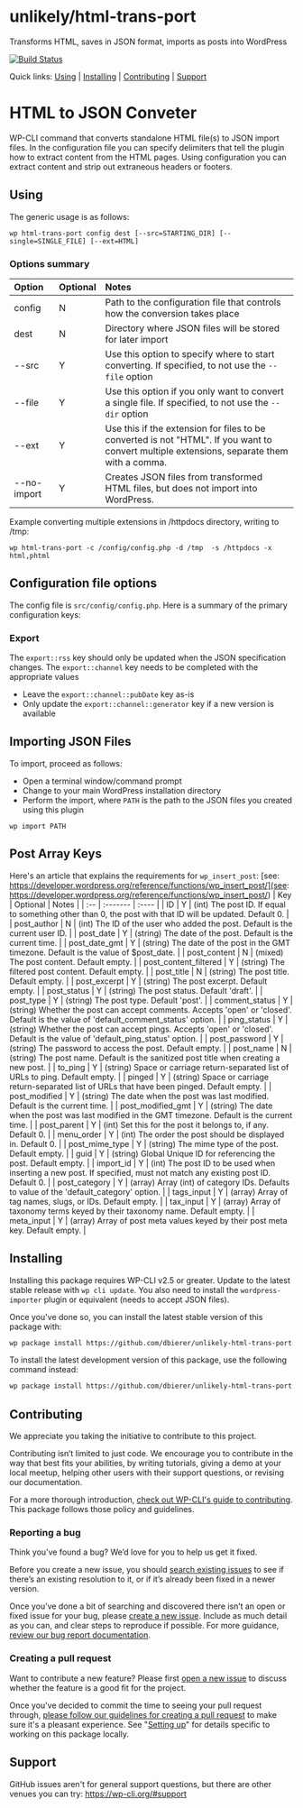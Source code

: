 unlikely/html-trans-port
========================

Transforms HTML, saves in JSON format, imports as posts into WordPress

[![Build Status](https://travis-ci.org/unlikely/html-trans-port.svg?branch=main)](https://travis-ci.org/unlikely/html-trans-port)

Quick links: [Using](#using) | [Installing](#installing) | [Contributing](#contributing) | [Support](#support)

# HTML to JSON Conveter
WP-CLI command that converts standalone HTML file(s) to JSON import files.
In the configuration file you can specify delimiters that tell the plugin how to extract content from the HTML pages.
Using configuration you can extract content and strip out extraneous headers or footers.

## Using
The generic usage is as follows:
```
wp html-trans-port config dest [--src=STARTING_DIR] [--single=SINGLE_FILE] [--ext=HTML]
```

### Options summary

| Option   | Optional | Notes |
| :------- | :------- | :---- |
| config | N | Path to the configuration file that controls how the conversion takes place |
| dest   | N | Directory where JSON files will be stored for later import |
| --src  | Y | Use this option to specify where to start converting.  If specified, to not use the `--file` option |
| --file | Y | Use this option if you only want to convert a single file.  If specified, to not use the `--dir` option |
| --ext  | Y | Use this if the extension for files to be converted is not "HTML".  If you want to convert multiple extensions, separate them with a comma. |
| --no-import | Y | Creates JSON files from transformed HTML files, but does not import into WordPress. |

Example converting multiple extensions in /httpdocs directory, writing to /tmp:
```
wp html-trans-port -c /config/config.php -d /tmp  -s /httpdocs -x html,phtml
```


## Configuration file options
The config file is `src/config/config.php`.
Here is a summary of the primary configuration keys:

### Export
The `export::rss` key should only be updated when the JSON specification changes.
The `export::channel` key needs to be completed with the appropriate values
* Leave the `export::channel::pubDate` key as-is
* Only update the `export::channel::generator` key if a new version is available

## Importing JSON Files
To import, proceed as follows:
* Open a terminal window/command prompt
* Change to your main WordPress installation directory
* Perform the import, where `PATH` is the path to the JSON files you created using this plugin
```
wp import PATH
```

## Post Array Keys
Here's an article that explains the requirements for `wp_insert_post`:
[see: https://developer.wordpress.org/reference/functions/wp_insert_post/](see: https://developer.wordpress.org/reference/functions/wp_insert_post/)
| Key | Optional | Notes |
| :-- | :------- | :---- |
| ID  | Y | (int) The post ID. If equal to something other than 0, the post with that ID will be updated. Default 0. |
| post_author | N | (int) The ID of the user who added the post. Default is the current user ID. |
| post_date | Y | (string) The date of the post. Default is the current time. |
| post_date_gmt | Y | (string) The date of the post in the GMT timezone. Default is the value of $post_date. |
| post_content | N | (mixed) The post content. Default empty. |
| post_content_filtered | Y |  (string) The filtered post content. Default empty. |
| post_title | N |  (string) The post title. Default empty. |
| post_excerpt | Y |  (string) The post excerpt. Default empty. |
| post_status | Y | (string) The post status. Default 'draft'. |
| post_type | Y | (string) The post type. Default 'post'. |
| comment_status | Y | (string) Whether the post can accept comments. Accepts 'open' or 'closed'. Default is the value of 'default_comment_status' option. |
| ping_status | Y | (string) Whether the post can accept pings. Accepts 'open' or 'closed'. Default is the value of 'default_ping_status' option. |
| post_password | Y | (string) The password to access the post. Default empty. |
| post_name | N |  (string) The post name. Default is the sanitized post title when creating a new post. |
| to_ping | Y | (string) Space or carriage return-separated list of URLs to ping. Default empty. |
| pinged | Y | (string) Space or carriage return-separated list of URLs that have been pinged. Default empty. |
| post_modified | Y | (string) The date when the post was last modified. Default is the current time. |
| post_modified_gmt | Y | (string) The date when the post was last modified in the GMT timezone. Default is the current time. |
| post_parent | Y | (int) Set this for the post it belongs to, if any. Default 0. |
| menu_order | Y | (int) The order the post should be displayed in. Default 0. |
| post_mime_type | Y | (string) The mime type of the post. Default empty. |
| guid | Y | (string) Global Unique ID for referencing the post. Default empty. |
| import_id | Y | (int) The post ID to be used when inserting a new post. If specified, must not match any existing post ID. Default 0. |
| post_category | Y | (array) Array (int) of category IDs. Defaults to value of the 'default_category' option. |
| tags_input | Y | (array) Array of tag names, slugs, or IDs. Default empty. |
| tax_input | Y | (array) Array of taxonomy terms keyed by their taxonomy name. Default empty. |
| meta_input | Y | (array) Array of post meta values keyed by their post meta key. Default empty. |


## Installing

Installing this package requires WP-CLI v2.5 or greater. Update to the latest stable release with `wp cli update`.
You also need to install the `wordpress-importer` plugin or equivalent (needs to accept JSON files).

Once you've done so, you can install the latest stable version of this package with:

```bash
wp package install https://github.com/dbierer/unlikely-html-trans-port:@stable
```

To install the latest development version of this package, use the following command instead:

```bash
wp package install https://github.com/dbierer/unlikely-html-trans-port:dev-main
```

## Contributing

We appreciate you taking the initiative to contribute to this project.

Contributing isn’t limited to just code. We encourage you to contribute in the way that best fits your abilities, by writing tutorials, giving a demo at your local meetup, helping other users with their support questions, or revising our documentation.

For a more thorough introduction, [check out WP-CLI's guide to contributing](https://make.wordpress.org/cli/handbook/contributing/). This package follows those policy and guidelines.

### Reporting a bug

Think you’ve found a bug? We’d love for you to help us get it fixed.

Before you create a new issue, you should [search existing issues](https://github.com/unlikely/html-trans-port/issues?q=label%3Abug%20) to see if there’s an existing resolution to it, or if it’s already been fixed in a newer version.

Once you’ve done a bit of searching and discovered there isn’t an open or fixed issue for your bug, please [create a new issue](https://github.com/unlikely/html-trans-port/issues/new). Include as much detail as you can, and clear steps to reproduce if possible. For more guidance, [review our bug report documentation](https://make.wordpress.org/cli/handbook/bug-reports/).

### Creating a pull request

Want to contribute a new feature? Please first [open a new issue](https://github.com/dbierer/unlikely-html-trans-port/issues/new) to discuss whether the feature is a good fit for the project.

Once you've decided to commit the time to seeing your pull request through, [please follow our guidelines for creating a pull request](https://make.wordpress.org/cli/handbook/pull-requests/) to make sure it's a pleasant experience. See "[Setting up](https://make.wordpress.org/cli/handbook/pull-requests/#setting-up)" for details specific to working on this package locally.

## Support

GitHub issues aren't for general support questions, but there are other venues you can try: https://wp-cli.org/#support


